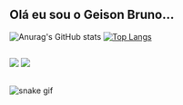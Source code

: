 ## Olá eu sou o Geison Bruno...


![Anurag's GitHub stats](https://github-readme-stats.vercel.app/api?username=geisonbruno1&show_icons=true&theme=transparent)
[![Top Langs](https://github-readme-stats.vercel.app/api/top-langs/?username=geisonbruno1&layout=compact&true&theme=transparent)](https://github.com/anuraghazra/github-readme-stats)

##

  <a href = "geisonbruno0@gmail.com"><img src="https://img.shields.io/badge/-Gmail-%23333?style=for-the-badge&logo=gmail&logoColor=white" target="_blank"></a>
  <a href="https://www.linkedin.com/in/geison-bruno-ab4079224/" target="_blank"><img src="https://img.shields.io/badge/-LinkedIn-%230077B5?style=for-the-badge&logo=linkedin&logoColor=white" target="_blank"></a> 
  
  ##
  
  ![snake gif](https://github.com/SEU_USUARIO/SEU_REPOSITORIO/blob/output/github-contribution-grid-snake.svg)
  
